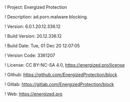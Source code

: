 ! Project: Energized Protection

! Description: ad.porn.malware blocking.

! Version: 6.0.1.20.12.336.12

! Build Version: 20.12.336.12

! Build Date: Tue, 01 Dec 20 12:07:05

! Version Code: 3361207

! License: CC BY-NC-SA 4.0, https://energized.pro/license

! Github: https://github.com/EnergizedProtection/block

! Gitlab: https://gitlab.com/EnergizedProtection/block


! Web: https://energized.pro

